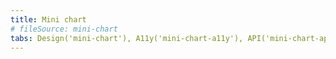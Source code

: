 ```yaml
---
title: Mini chart
# fileSource: mini-chart
tabs: Design('mini-chart'), A11y('mini-chart-a11y'), API('mini-chart-api'), Example('mini-chart-code'), Changelog('mini-chart-changelog')
---
```

